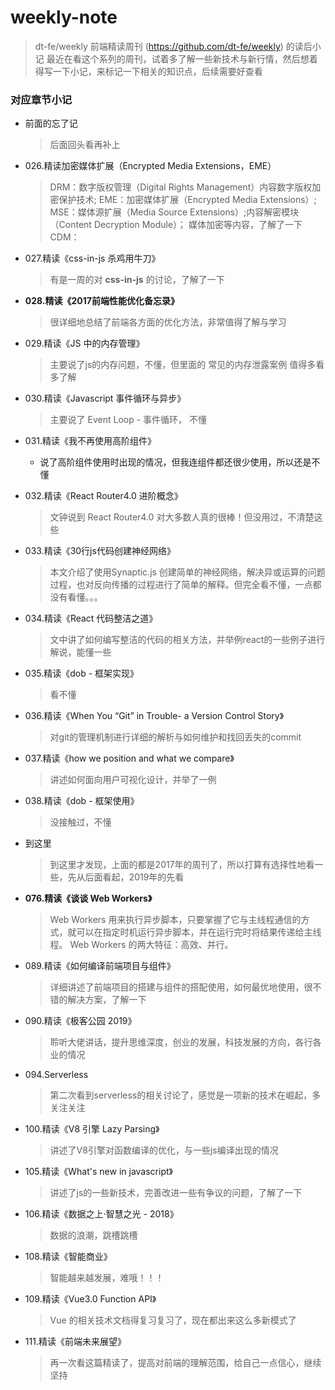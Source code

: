 # weekly-note

> dt-fe/weekly 前端精读周刊 (https://github.com/dt-fe/weekly) 的读后小记
> 最近在看这个系列的周刊，试着多了解一些新技术与新行情，然后想着得写一下小记，来标记一下相关的知识点，后续需要好查看

### 对应章节小记

- 前面的忘了记
  > 后面回头看再补上

- 026.精读加密媒体扩展（Encrypted Media Extensions，EME）
  > DRM：数字版权管理（Digital Rights Management）内容数字版权加密保护技术; EME：加密媒体扩展（Encrypted Media Extensions）; MSE：媒体源扩展（Media Source Extensions）;内容解密模块（Content Decryption Module）； 媒体加密等内容，了解了一下CDM：

- 027.精读《css-in-js 杀鸡用牛刀》
  > 有是一周的对 **css-in-js** 的讨论，了解了一下
  
- **028.精读《2017前端性能优化备忘录》**
  > 很详细地总结了前端各方面的优化方法，非常值得了解与学习
  
- 029.精读《JS 中的内存管理》
  > 主要说了js的内存问题，不懂，但里面的 常见的内存泄露案例 值得多看多了解

- 030.精读《Javascript 事件循环与异步》
  > 主要说了 Event Loop - 事件循环， 不懂

- 031.精读《我不再使用高阶组件》
  - 说了高阶组件使用时出现的情况，但我连组件都还很少使用，所以还是不懂

- 032.精读《React Router4.0 进阶概念》
  > 文钟说到 React Router4.0 对大多数人真的很棒！但没用过，不清楚这些

- 033.精读《30行js代码创建神经网络》
  > 本文介绍了使用Synaptic.js 创建简单的神经网络，解决异或运算的问题过程，也对反向传播的过程进行了简单的解释。但完全看不懂，一点都没有看懂。。。

- 034.精读《React 代码整洁之道》
  > 文中讲了如何编写整洁的代码的相关方法，并举例react的一些例子进行解说，能懂一些

- 035.精读《dob - 框架实现》
  > 看不懂

- 036.精读《When You “Git” in Trouble- a Version Control Story》
  > 对git的管理机制进行详细的解析与如何维护和找回丢失的commit
  
- 037.精读《how we position and what we compare》
  > 讲述如何面向用户可视化设计，并举了一例

- 038.精读《dob - 框架使用》
  > 没接触过，不懂
  
- 到这里
  > 到这里才发现，上面的都是2017年的周刊了，所以打算有选择性地看一些，先从后面看起，2019年的先看

- **076.精读《谈谈 Web Workers》**
  > Web Workers 用来执行异步脚本，只要掌握了它与主线程通信的方式，就可以在指定时机运行异步脚本，并在运行完时将结果传递给主线程。
  > Web Workers 的两大特征：高效、并行。

- 089.精读《如何编译前端项目与组件》
  > 详细讲述了前端项目的搭建与组件的搭配使用，如何最优地使用，很不错的解决方案，了解一下
  
- 090.精读《极客公园 2019》
  > 聆听大佬讲话，提升思维深度，创业的发展，科技发展的方向，各行各业的情况
  
- 094.Serverless
  > 第二次看到serverless的相关讨论了，感觉是一项新的技术在崛起，多关注关注

- 100.精读《V8 引擎 Lazy Parsing》
  > 讲述了V8引擎对函数编译的优化，与一些js编译出现的情况  

- 105.精读《What's new in javascript》
  > 讲述了js的一些新技术，完善改进一些有争议的问题，了解了一下
  
- 106.精读《数据之上·智慧之光 - 2018》
  > 数据的浪潮，跳槽跳槽

- 108.精读《智能商业》
  > 智能越来越发展，难哦！！！
  
- 109.精读《Vue3.0 Function API》
  > Vue 的相关技术文档得复习复习了，现在都出来这么多新模式了
  
- 111.精读《前端未来展望》
  > 再一次看这篇精读了，提高对前端的理解范围，给自己一点信心，继续坚持
